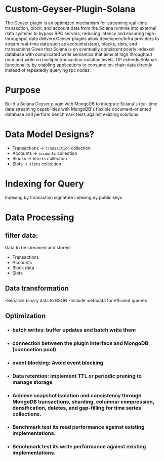 # Custom-Geyser-Plugin-Solana
The Geyser plugin is an optimized mechanism for streaming real-time transaction, block, and account data from the Solana runtime into external data systems to bypass RPC servers, reducing latency and ensuring high-throughput data delivery.Geyser plugins allow developers/infra providers to stream real-time data such as accounts(state), blocks, slots, and transactions.Given that Solana is an eventually consistent poorly indexed database with complicated write semantics that aims at high throughput read and write on multiple transaction isolation levels, GP extends Solana’s functionality by enabling applications to consume on-chain data directly instead of repeatedly querying rpc nodes.

# Purpose
Build a Solana Geyser plugin with MongoDB to integrate Solana's real-time data streaming capabilities with MongoDB's flexible document-oriented database and perform benchmark tests against existing solutions.

# Data Model Designs?
- Transactions -> `transaction` collection
- Accounts    ->  `accounts` collection
- Blocks      ->  `blocks` collection
- Slots       ->  `slots` collection

# Indexing for Query 
Indexing by transaction signature
indexing by public keys

# Data Processing
## filter data:
Data to be streamed and stored:
- Transactions
- Accounts
- Block data
- Slots

## Data transformation
-Serialize binary data to BSON 
-Include metadata for efficient queries

## Optimization
- ### batch writes: buffer updates and batch write them
- ### connection between the plugin interface and MongoDB (conncetion pool)
- ###  event blocking: Avoid event blocking
- ### Data retention: implement TTL or periodic pruning to manage storage
- ### Achieve snapshot isolation and consistency through MongoDB transactions, sharding, columnar compression, densification, deletes, and gap-filling for time series collections.
- ### Benchmark test its read performance against existing implementations.
- ### Benchmark test its write performance against existing implementations.





